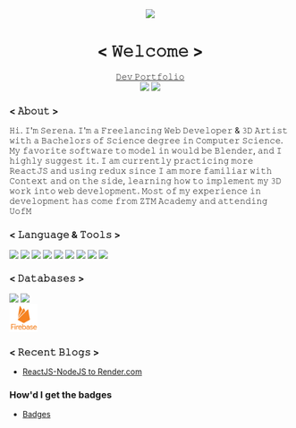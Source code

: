 <div align="center">
  <img src="https://media.giphy.com/media/wwg1suUiTbCY8H8vIA/giphy-downsized-large.gif" width="200"/>
  <h1>< 𝚆𝚎𝚕𝚌𝚘𝚖𝚎 ></h1>
  
  <a href="https://dev-serena.vercel.app/">𝙳𝚎𝚟 𝙿𝚘𝚛𝚝𝚏𝚘𝚕𝚒𝚘</a><br/>
  <a href="https://www.linkedin.com/in/sdean00/"><img src="https://img.shields.io/badge/LinkedIn-0077B5?style=for-the-badge&logo=linkedin&logoColor=white"/></a>
  <a href="https://twitter.com/pixelRena"><img src="https://img.shields.io/badge/Twitter-1DA1F2?style=for-the-badge&logo=twitter&logoColor=white"/></a>
</div>

### < 𝙰𝚋𝚘𝚞𝚝 >
𝙷𝚒. 𝙸'𝚖 𝚂𝚎𝚛𝚎𝚗𝚊. 𝙸'𝚖 𝚊 𝙵𝚛𝚎𝚎𝚕𝚊𝚗𝚌𝚒𝚗𝚐 𝚆𝚎𝚋 𝙳𝚎𝚟𝚎𝚕𝚘𝚙𝚎𝚛 & 𝟹𝙳 𝙰𝚛𝚝𝚒𝚜𝚝 𝚠𝚒𝚝𝚑 𝚊 𝙱𝚊𝚌𝚑𝚎𝚕𝚘𝚛𝚜 𝚘𝚏 𝚂𝚌𝚒𝚎𝚗𝚌𝚎 𝚍𝚎𝚐𝚛𝚎𝚎 𝚒𝚗 𝙲𝚘𝚖𝚙𝚞𝚝𝚎𝚛 𝚂𝚌𝚒𝚎𝚗𝚌𝚎. 𝙼𝚢 𝚏𝚊𝚟𝚘𝚛𝚒𝚝𝚎 𝚜𝚘𝚏𝚝𝚠𝚊𝚛𝚎 𝚝𝚘 𝚖𝚘𝚍𝚎𝚕 𝚒𝚗 𝚠𝚘𝚞𝚕𝚍 𝚋𝚎 𝙱𝚕𝚎𝚗𝚍𝚎𝚛, 𝚊𝚗𝚍 𝙸 𝚑𝚒𝚐𝚑𝚕𝚢 𝚜𝚞𝚐𝚐𝚎𝚜𝚝 𝚒𝚝. 𝙸 𝚊𝚖 𝚌𝚞𝚛𝚛𝚎𝚗𝚝𝚕𝚢 𝚙𝚛𝚊𝚌𝚝𝚒𝚌𝚒𝚗𝚐 𝚖𝚘𝚛𝚎 𝚁𝚎𝚊𝚌𝚝𝙹𝚂 𝚊𝚗𝚍 𝚞𝚜𝚒𝚗𝚐 𝚛𝚎𝚍𝚞𝚡 𝚜𝚒𝚗𝚌𝚎 𝙸 𝚊𝚖 𝚖𝚘𝚛𝚎 𝚏𝚊𝚖𝚒𝚕𝚒𝚊𝚛 𝚠𝚒𝚝𝚑 𝙲𝚘𝚗𝚝𝚎𝚡𝚝 𝚊𝚗𝚍 𝚘𝚗 𝚝𝚑𝚎 𝚜𝚒𝚍𝚎, 𝚕𝚎𝚊𝚛𝚗𝚒𝚗𝚐 𝚑𝚘𝚠 𝚝𝚘 𝚒𝚖𝚙𝚕𝚎𝚖𝚎𝚗𝚝 𝚖𝚢 𝟹𝙳 𝚠𝚘𝚛𝚔 𝚒𝚗𝚝𝚘 𝚠𝚎𝚋 𝚍𝚎𝚟𝚎𝚕𝚘𝚙𝚖𝚎𝚗𝚝. 𝙼𝚘𝚜𝚝 𝚘𝚏 𝚖𝚢 𝚎𝚡𝚙𝚎𝚛𝚒𝚎𝚗𝚌𝚎 𝚒𝚗 𝚍𝚎𝚟𝚎𝚕𝚘𝚙𝚖𝚎𝚗𝚝 𝚑𝚊𝚜 𝚌𝚘𝚖𝚎 𝚏𝚛𝚘𝚖 𝚉𝚃𝙼 𝙰𝚌𝚊𝚍𝚎𝚖𝚢 𝚊𝚗𝚍 𝚊𝚝𝚝𝚎𝚗𝚍𝚒𝚗𝚐 𝚄𝚘𝚏𝙼

### < 𝙻𝚊𝚗𝚐𝚞𝚊𝚐𝚎 & 𝚃𝚘𝚘𝚕𝚜 >
<div>
<img src="https://img.shields.io/badge/HTML-239120?style=for-the-badge&logo=html5&logoColor=white"/>
<img src="https://img.shields.io/badge/CSS-239120?&style=for-the-badge&logo=css3&logoColor=white"/>
<img src="https://img.shields.io/badge/Bootstrap-563D7C?style=for-the-badge&logo=bootstrap&logoColor=white"/>
<img src="https://img.shields.io/badge/Sass-CC6699?style=for-the-badge&logo=sass&logoColor=white"/>
<img src="https://img.shields.io/badge/Tailwind_CSS-38B2AC?style=for-the-badge&logo=tailwind-css&logoColor=white"/>
<img src="https://img.shields.io/badge/JavaScript-F7DF1E?style=for-the-badge&logo=javascript&logoColor=black"/>
<img src="https://img.shields.io/badge/React-20232A?style=for-the-badge&logo=react&logoColor=61DAFB"/>
<img src="https://img.shields.io/badge/Python-14354C?style=for-the-badge&logo=python&logoColor=white"/>
<img src="https://img.shields.io/badge/Figma-F24E1E?style=for-the-badge&logo=figma&logoColor=white"/>
</div>

### < 𝙳𝚊𝚝𝚊𝚋𝚊𝚜𝚎𝚜 >
<div>
<img src="https://img.shields.io/badge/PostgreSQL-316192?style=for-the-badge&logo=postgresql&logoColor=white"/>
<img src="https://img.shields.io/badge/MongoDB-4EA94B?style=for-the-badge&logo=mongodb&logoColor=white"/><br/>
<img src="https://github.com/devicons/devicon/raw/master/icons/firebase/firebase-plain-wordmark.svg" width="50"/>
</div>

### < 𝚁𝚎𝚌𝚎𝚗𝚝 𝙱𝚕𝚘𝚐𝚜 >
- [ReactJS-NodeJS to Render.com](https://www.linkedin.com/pulse/deploying-your-reactjs-nodejs-server-rendercom-serena-dean/)

### How'd I get the badges
- [Badges](https://dev.to/envoy_/150-badges-for-github-pnk)
